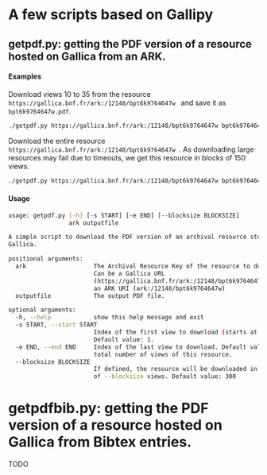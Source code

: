A few scripts based on Gallipy
===

## getpdf.py: getting the PDF version of a resource hosted on Gallica from an ARK.

#### Examples
Download views 10 to 35 from the resource `https://gallica.bnf.fr/ark:/12148/bpt6k9764647w ` and save it as `bpt6k9764647w.pdf`.
```bash
./getpdf.py https://gallica.bnf.fr/ark:/12148/bpt6k9764647w bpt6k9764647w.pdf --start 10 --end 35
```
Download the entire resource `https://gallica.bnf.fr/ark:/12148/bpt6k9764647w `. As downloading large resources may fail due to timeouts, we get this resource in blocks of 150 views.

```bash
./getpdf.py https://gallica.bnf.fr/ark:/12148/bpt6k9764647w bpt6k9764647w.pdf --blocksize 150
```

#### Usage
```bash
usage: getpdf.py [-h] [-s START] [-e END] [--blocksize BLOCKSIZE]
                 ark outputfile

A simple script to download the PDF version of an archival resource stored on
Gallica.

positional arguments:
  ark                   The Archival Resource Key of the resource to download.
                        Can be a Gallica URL
                        (https://gallica.bnf.fr/ark:/12148/bpt6k9764647w) or
                        an ARK URI (ark:/12148/bpt6k9764647w)
  outputfile            The output PDF file.

optional arguments:
  -h, --help            show this help message and exit
  -s START, --start START
                        Index of the first view to download (starts at 1).
                        Default value: 1.
  -e END, --end END     Index of the last view to download. Default value: the
                        total number of views of this resource.
  --blocksize BLOCKSIZE
                        If defined, the resource will be downloaded in blocks
                        of --blocksize views. Default value: 300

```

# getpdfbib.py: getting the PDF version of a resource hosted on Gallica from Bibtex entries.
TODO
